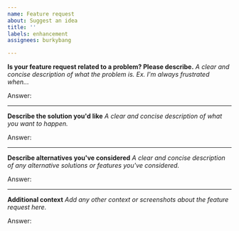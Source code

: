 ```yaml
---
name: Feature request
about: Suggest an idea
title: ''
labels: enhancement
assignees: burkybang

---
```


**Is your feature request related to a problem? Please describe.**
_A clear and concise description of what the problem is. Ex. I'm always frustrated when..._

Answer: 

___

**Describe the solution you'd like**
_A clear and concise description of what you want to happen._

Answer: 

___

**Describe alternatives you've considered**
_A clear and concise description of any alternative solutions or features you've considered._

Answer: 

___

**Additional context**
_Add any other context or screenshots about the feature request here._

Answer:
